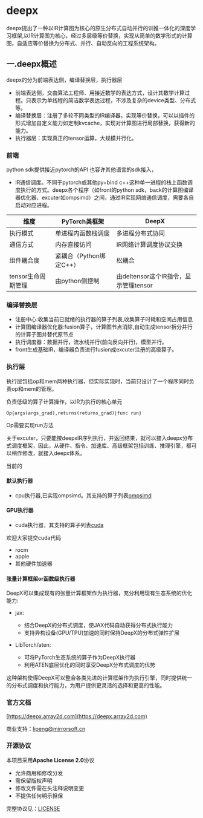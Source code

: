 # deepx

deepx提出了一种以IR计算图为核心的原生分布式自动并行的训推一体化的深度学习框架,以IR计算图为核心，经过多层级等价替换，实现从简单的数学形式的计算图，自适应等价替换为分布式、并行、自动反向的工程系统架构。

## 一.deepx概述

deepx的分为前端表达侧，编译替换层，执行器层

+ 前端表达侧，交由算法工程师、用接近数学的表达方式，设计其数学计算过程。只表示为单线程的简洁数学表达过程，不涉及复杂的device类型、分布式等。
+ 编译替换层：注册了多轮不同类型的IR编译器，实现等价替换，可以以插件的形式增加自定义能力如定制kvcache，实现对计算图进行局部替换，获得新的能力。
+ 执行器层：实现真正的tensor运算，大规模并行化。


### 前端

python sdk提供接近pytorch的API
也容许其他语言的sdk接入，

+ IR通信调度。不同于pytorch或其他py+bind c++这种单一进程的栈上函数调度执行的方式。deepx各个程序（如front的python sdk，back的计算图编译器优化器、excuter如ompsimd）之间，通过IR实现网络通信调度，需要各自启动对应进程。


| 维度         | PyTorch类框架          | DeepX                   |
|--------------|-----------------------|-------------------------|
| 执行模式     | 单进程内函数栈调度     | 多进程分布式协同         |
| 通信方式     | 内存直接访问           | IR网络计算调度协议交换          |
| 组件耦合度   | 紧耦合（Python绑定C++）| 松耦合|
| tensor生命周期管理 |  由python侧控制 | 由deltensor这个IR指令，显示管理tensor|

### 编译替换层

+ 注册中心:收集当前已就绪的执行器的算子列表,收集算子时耗和空间占用信息
+ 计算图编译器优化器:fusion算子，计算图节点消除,自动生成tensor拆分并行的计算子图并替代原节点
+ 执行调度器：数据并行，流水线并行(前向反向并行)，模型并行。
+ front生成基础IR，编译器负责进行fusion成excuter注册的高级算子。

### 执行层

执行层包括op和mem两种执行器，但实际实现时，当前只设计了一个程序同时负责op和mem的管理。

负责低级的算子计算操作，以IR为执行的核心单元
```
Op{args(args_grad),returns(returns_grad)|func run}
```

Op需要实现run方法

关于excuter，只要能按deepxIR序列执行，并返回结果，就可以接入deepx分布式调度框架，因此，从硬件、指令、加速库、高级框架包括训练、推理引擎，都可以稍作修改，就接入deepx体系。

当前的


#### 默认执行器
+ cpu执行器,已实现ompsimd。其支持的算子列表[ompsimd](doc/excuter/op-mem-ompsimd/list.md)

#### GPU执行器
+ cuda执行器，其支持的算子列表[cuda](doc/excuter/op-mem-cuda/list.md)

欢迎大家提交cuda代码

+ rocm
+ apple
+ 其他硬件加速器

#### 张量计算框架or函数级执行器

DeepX可以集成现有的张量计算框架作为执行器，充分利用现有生态系统的优化能力:

+ jax: 
  - 结合DeepX的分布式调度，使JAX代码自动获得分布式执行能力
  - 支持异构设备(GPU/TPU)加速的同时保持DeepX的分布式弹性扩展

+ LibTorch/aten: 
  - 可将PyTorch生态系统的算子作为DeepX执行器
  - 利用ATEN底层优化的同时享受DeepX分布式调度的优势

这种架构使得DeepX可以整合各类先进的计算框架作为执行引擎，同时提供统一的分布式调度和执行能力，为用户提供更灵活的选择和更高的性能。

 
 ### 官方文档
 
 [https://deepx.array2d.com](https://deepx.array2d.com)

商业支持：lipeng@mirrorsoft.cn

###  开源协议
本项目采用**Apache License 2.0**协议

- 允许商用和修改分发
- 需保留版权声明
- 修改文件需在头注释说明变更
- 不提供任何明示担保

完整协议见：[LICENSE](LICENSE)
